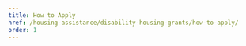```yaml
---
title: How to Apply
href: /housing-assistance/disability-housing-grants/how-to-apply/
order: 1
---
```


